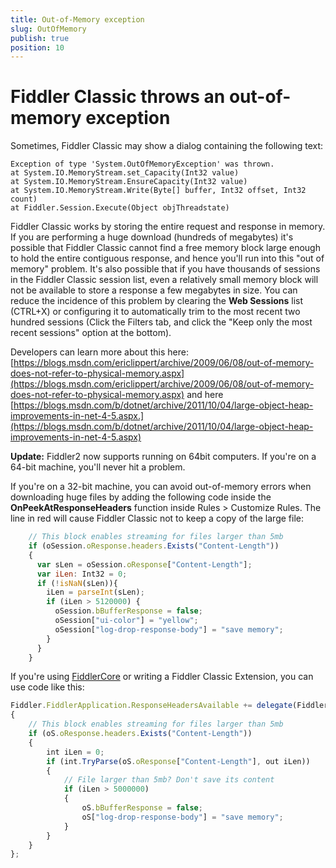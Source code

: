 ```yaml
---
title: Out-of-Memory exception
slug: OutOfMemory
publish: true
position: 10
---
```


# Fiddler Classic throws an out-of-memory exception

Sometimes, Fiddler Classic may show a dialog containing the following text:

```
Exception of type 'System.OutOfMemoryException' was thrown.
at System.IO.MemoryStream.set_Capacity(Int32 value)
at System.IO.MemoryStream.EnsureCapacity(Int32 value)
at System.IO.MemoryStream.Write(Byte[] buffer, Int32 offset, Int32 count)
at Fiddler.Session.Execute(Object objThreadstate)
```

Fiddler Classic works by storing the entire request and response in memory.  If you are performing a huge download (hundreds of megabytes) it's possible that Fiddler Classic cannot find a free memory block large enough to hold the entire contiguous response, and hence you'll run into this "out of memory" problem.  It's also possible that if you have thousands of sessions in the Fiddler Classic session list, even a relatively small memory block will not be available to store a response a few megabytes in size. You can reduce the incidence of this problem by clearing the **Web Sessions** list (CTRL+X) or configuring it to automatically trim to the most recent two hundred sessions (Click the Filters tab, and click the "Keep only the most recent sessions" option at the bottom).

Developers can learn more about this here: [https://blogs.msdn.com/ericlippert/archive/2009/06/08/out-of-memory-does-not-refer-to-physical-memory.aspx](https://blogs.msdn.com/ericlippert/archive/2009/06/08/out-of-memory-does-not-refer-to-physical-memory.aspx) and here [https://blogs.msdn.com/b/dotnet/archive/2011/10/04/large-object-heap-improvements-in-net-4-5.aspx.](https://blogs.msdn.com/b/dotnet/archive/2011/10/04/large-object-heap-improvements-in-net-4-5.aspx)

**Update:** Fiddler2 now supports running on 64bit computers. If you're on a 64-bit machine, you'll never hit a problem.

If you're on a 32-bit machine, you can avoid out-of-memory errors when downloading huge files by adding the following code inside the **OnPeekAtResponseHeaders** function inside Rules > Customize Rules. The line in red will cause Fiddler Classic not to keep a copy of the large file:

```js
	// This block enables streaming for files larger than 5mb
	if (oSession.oResponse.headers.Exists("Content-Length"))
	{
	  var sLen = oSession.oResponse["Content-Length"];
	  var iLen: Int32 = 0;
	  if (!isNaN(sLen)){ 
		iLen = parseInt(sLen); 
		if (iLen > 5120000) {
		  oSession.bBufferResponse = false; 
		  oSession["ui-color"] = "yellow";
		  oSession["log-drop-response-body"] = "save memory";
		}
	  }
	}
```

If you're using [FiddlerCore](http://fiddler2.com/core) or writing a Fiddler Classic Extension, you can use code like this:
```js
Fiddler.FiddlerApplication.ResponseHeadersAvailable += delegate(Fiddler.Session oS)
{
	// This block enables streaming for files larger than 5mb
	if (oS.oResponse.headers.Exists("Content-Length"))
	{
		int iLen = 0;
		if (int.TryParse(oS.oResponse["Content-Length"], out iLen))
		{
			// File larger than 5mb? Don't save its content
			if (iLen > 5000000)
			{
				oS.bBufferResponse = false;
				oS["log-drop-response-body"] = "save memory";
			}
		}
	}
};
```